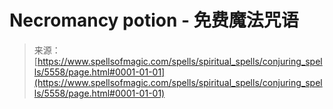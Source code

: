 <!--yml

category: 未分类

date: 2024-06-12 18:39:51

-->

# Necromancy potion - 免费魔法咒语

> 来源：[https://www.spellsofmagic.com/spells/spiritual_spells/conjuring_spells/5558/page.html#0001-01-01](https://www.spellsofmagic.com/spells/spiritual_spells/conjuring_spells/5558/page.html#0001-01-01)
